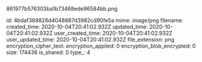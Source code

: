 861977b576303ba1b73468ede96584bb.png

id: 4bdaf369826d4048887d3982cd90fe5a
mime: image/png
filename: 
created_time: 2020-10-04T20:41:02.932Z
updated_time: 2020-10-04T20:41:02.932Z
user_created_time: 2020-10-04T20:41:02.932Z
user_updated_time: 2020-10-04T20:41:02.932Z
file_extension: png
encryption_cipher_text: 
encryption_applied: 0
encryption_blob_encrypted: 0
size: 174436
is_shared: 0
type_: 4
